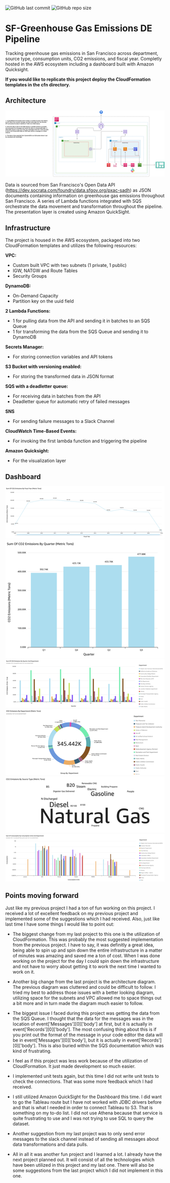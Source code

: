 ![GitHub last commit](https://img.shields.io/github/last-commit/dylanzenner/greenhouse_gas_emissions_de_pipeline)
![GitHub repo size](https://img.shields.io/github/repo-size/dylanzenner/greenhouse_gas_emissions_de_pipeline)
# SF-Greenhouse Gas Emissions DE Pipeline

Tracking greenhouse gas emissions in San Francisco across department, source type, consumption units, CO2 emissions, and fiscal year. Completly hosted in the AWS ecosystem including a dashboard built with Amazon Quicksight.

**If you would like to replicate this project deploy the CloudFormation templates in the cfn directory.**

## Architecture
![](architecture/greenhouse_gas_emissions_architecture_diagram.png)

Data is sourced from San Francisco's Open Data API (https://dev.socrata.com/foundry/data.sfgov.org/pxac-sadh) as JSON documents containing information on greenhouse gas emissions throughout San Francisco. A series of Lambda functions integrated with SQS orchestrate the data movement and transformation throughout the pipeline. The presentation layer is created using Amazon QuickSight.

## Infrastructure
The project is housed in the AWS ecosystem, packaged into two CloudFormation templates and utilizes the following resources:

**VPC:**
-   Custom built VPC with two subnets (1 private, 1 public)
-   IGW, NATGW and Route Tables
-   Security Groups

**DynamoDB:**

-   On-Demand Capacity
- Partition key on the uuid field

**2 Lambda Functions:**
-   1 for pulling data from the API and sending it in batches to an SQS Queue
-   1 for transforming the data from the SQS Queue and sending it to DynamoDB

**Secrets Manager:**
-   For storing connection variables and API tokens

**S3 Bucket with versioning enabled:**
-   For storing the transformed data in JSON format

**SQS with a deadletter queue:**
-   For receiving data in batches from the API
-   Deadletter queue for automatic retry of failed messages

**SNS**
-   For sending failure messages to a Slack Channel

**CloudWatch Time-Based Events:**
-   For invoking the first lambda function and triggering the pipeline

**Amazon Quicksight:**
-   For the visualization layer

## Dashboard
![](dashboard_images/Dashboard1.png)
![](dashboard_images/Dashboard4.png)
![](dashboard_images/Dashboard5.png)
![](dashboard_images/Dashboard2.png)
![](dashboard_images/Dashboard3.png)
![](dashboard_images/Dashboard6.png)

## Points moving forward

Just like my previous project I had a ton of fun working on this project. I received a lot of excellent feedback on my previous project and implemented some of the suggestions which I had received. Also, just like last time I have some things I would like to point out:

-   The biggest change from my last project to this one is the utilization of CloudFormation. This was probably the most suggested implementation from the previous project. I have to say, it was definitly a great idea, being able to spin up and spin down the entire infrastructure in a matter of minutes was amazing and saved me a ton of cost. When I was done working on the project for the day I could spin down the infrastructure and not have to worry about getting it to work the next time I wanted to work on it.

-   Another big change from the last project is the architecture diagram. The previous diagram was cluttered and could be difficult to follow. I tried my best to address those issues with a better looking diagram, utilizing space for the subnets and VPC allowed me to space things out a bit more and in turn made the diagram much easier to follow.

-   The biggest issue I faced during this project was getting the data from the SQS Queue. I thought that the data for the messages was in the location of event['Messages'][0]['body'] at first, but it is actually in event['Records'][0]['body']. The most confusing thing about this is if you print out the format of the message in your code editor the data will be in event['Messages'][0]['body'], but it is actually in event['Records'][0]['body']. This is also buried within the SQS documentation which was kind of frustrating.

-   I feel as if this project was less work because of the utilization of CloudFormation. It just made development so much easier.

-   I implemented unit tests again, but this time I did not write unit tests to check the connections. That was some more feedback which I had received.

-   I still utilized Amazon QuickSight for the Dashboard this time. I did want to go the Tableau route but I have not worked with JDBC drivers before and that is what I needed in order to connect Tableau to S3. That is something on my to-do list. I did not use Athena because that service is quite frustrating to use and I was not trying to use SQL to query the dataset.

-   Another suggestion from my last project was to only send error messages to the slack channel instead of sending all messages about data transformations and data pulls.

-   All in all it was another fun project and I learned a lot. I already have the next project planned out. It will consist of all the technologies which have been utilized in this project and my last one. There will also be some suggestions from the last project which I did not implement in this one. 
